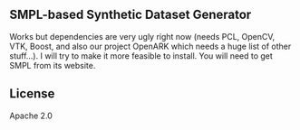 ## SMPL-based Synthetic Dataset Generator

Works but dependencies are very ugly right now (needs PCL, OpenCV, VTK, Boost, and also our project OpenARK which needs a huge list of other stuff...). I will try to make it more feasible to install. You will need to get SMPL from its website.

## License

Apache 2.0
